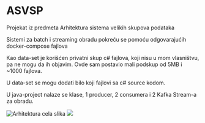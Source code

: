 # ASVSP

Projekat iz predmeta Arhitektura sistema velikih skupova podataka

Sistemi za batch i streaming obradu pokreću se pomoću odgovarajućih docker-compose fajlova

Kao data-set je korišćen privatni skup c# fajlova, koji nisu u mom vlasništvu, pa ne mogu da ih objavim. Ovde sam postavio mali podskup od 5MB i ~1000 fajlova.

U data-set se mogu dodati bilo koji fajlovi sa c# source kodom.

U java-project nalaze se klase, 1 producer, 2 consumera i 2 Kafka Stream-a za obradu.

![Arhitektura cela slika](https://github.com/VeljkoMaksimovic/ASVSP/edit/main/ASVSP2.png)
<img src=“ttps://github.com/VeljkoMaksimovic/ASVSP/edit/main/ASVSP2.png”>
